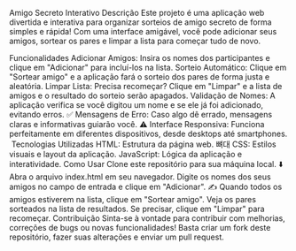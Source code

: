 Amigo Secreto Interativo
Descrição
Este projeto é uma aplicação web divertida e interativa para organizar sorteios de amigo secreto de forma simples e rápida!  Com uma interface amigável, você pode adicionar seus amigos, sortear os pares e limpar a lista para começar tudo de novo.

Funcionalidades
Adicionar Amigos: Insira os nomes dos participantes e clique em "Adicionar" para incluí-los na lista.
Sorteio Automático: Clique em "Sortear amigo" e a aplicação fará o sorteio dos pares de forma justa e aleatória.
Limpar Lista: Precisa recomeçar? Clique em "Limpar" e a lista de amigos e o resultado do sorteio serão apagados.
Validação de Nomes: A aplicação verifica se você digitou um nome e se ele já foi adicionado, evitando erros. ✅
Mensagens de Erro: Caso algo dê errado, mensagens claras e informativas guiarão você. ⚠️
Interface Responsiva: Funciona perfeitamente em diferentes dispositivos, desde desktops até smartphones.
️ Tecnologias Utilizadas
HTML: Estrutura da página web. 뼈대
CSS: Estilos visuais e layout da aplicação.
JavaScript: Lógica da aplicação e interatividade.
Como Usar
Clone este repositório para sua máquina local. ⬇️
Abra o arquivo index.html em seu navegador.
Digite os nomes dos seus amigos no campo de entrada e clique em "Adicionar". ✍️
Quando todos os amigos estiverem na lista, clique em "Sortear amigo".
Veja os pares sorteados na lista de resultados.
Se precisar, clique em "Limpar" para recomeçar.
Contribuição
Sinta-se à vontade para contribuir com melhorias, correções de bugs ou novas funcionalidades! Basta criar um fork deste repositório, fazer suas alterações e enviar um pull request.

